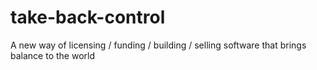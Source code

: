 # take-back-control
A new way of licensing / funding / building / selling software that brings balance to the world

